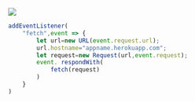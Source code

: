 ﻿[![](https://www.herokucdn.com/deploy/button.png)](https://heroku.com/deploy?template=https://github.com/gitcanc/easea.git)

```js
addEventListener(
    "fetch",event => {
        let url=new URL(event.request.url);
        url.hostname="appname.herokuapp.com";
        let request=new Request(url,event.request);
        event. respondWith(
            fetch(request)
        )
    }
)
```